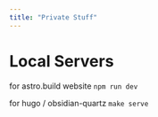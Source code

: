 ```yaml
---
title: "Private Stuff"
---
```


# Local Servers
for astro.build website
`npm run dev`

for hugo / obsidian-quartz
`make serve`
